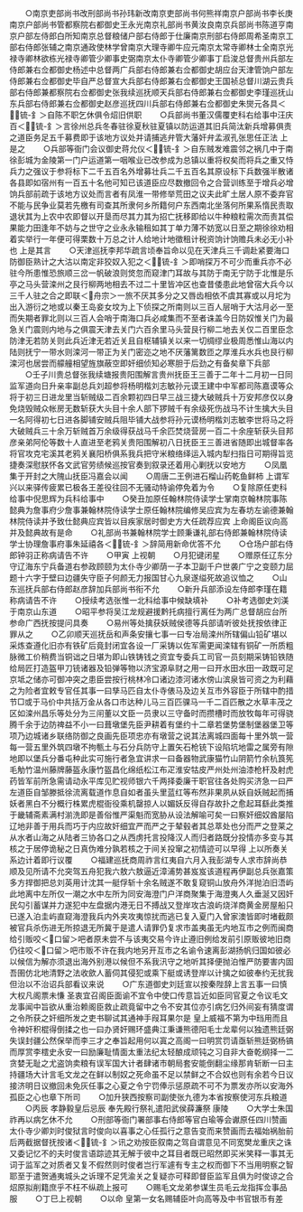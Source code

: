 <!-- { "loadSidebar": true } -->
　　○南京吏部尚书改刑部尚书孙玮新改南京吏部尚书何熊祥南京户部尚书李长庚南京户部尚书管都察院右都御史王永光南京礼部尚书黄汝良南京兵部尚书陈道亨南京户部左侍郎白所知南京总督粮储户部右侍郎于仕廉南京刑部右侍郎周希圣南京工部右侍郎张辅之南京通政使林学曾南京大理寺卿牛应元南京太常寺卿林士全南京光禄寺卿林欲栋光禄寺卿管少卿事史弼南京太仆寺卿管少卿事丁启浚总督贵州兵部左侍郎兼右佥都御史杨述中总督两广兵部右侍郎兼右佥都御史胡应台天津管饷户部左侍郎兼右佥都御史毕自严总督宣大兵部右侍郎兼右佥都御史王国祯总督川湖云贵兵部右侍郎兼都察院右佥都御史张我续巡抚顺天兵部右侍郎兼右佥都御史李瑾巡抚山东兵部右侍郎兼右佥都御史赵彦巡抚四川兵部右侍郎兼右佥都御史朱爕元各具＜锍-釒＞自陈不职乞休俱令炤旧供职
　　○兵部尚书董汉儒覆吏科右给事中汪庆百＜锍-釒＞言徐州总兵冬春驻徐夏秋驻夏镇以防运道其旧兵简汰新兵增募俱责之道臣务足五千募费即于该地方议处并请捕逃弁管大藩奸弁孟淑孔张思任正法  上是之
　　○兵部等衙门会议御史蒋允仪＜锍-釒＞自东贼发难震邻之祸几中于南徐彭城为金陵第一门户运道第一咽喉业已改参成为总镇以重将权矣而将兵之重又恃兵力之强议于参将标下二千五百名外增募壮兵二千五百名其原设标下兵数强半散诸各县即如宿州有一百五十名他可知已该道臣应尽数撤回令之合营训练至于增兵必增饷兵部前疏于该地方议处而言者有凤淮一带修举荒田之议夫此旷土居人原不委弃官不能与民争业莫若先檄有司查其所隶何乡所籍何户东西南北坐落何所果系惰民责取退状其为上农中农即督以开垦而尽其力其为招亡抚移即给以牛种粮粒需次而责其偿果能力田逢年不妨与之世守之业永永输租如其丁单力薄不妨宽以日至之期徐徐劝相着实举行一年便可得栗数十万总之计人给地计地徵租计税资饷计饷赡兵未必无小补也  上是其言
　　○天津巡抚李邦华疏言顷奉旨命以见在天津兵三千调赴紧要海口防御臣熟计之大沽以南定非狡奴入犯之＜锍-釒＞即哨探万不可少而重兵亦不必驻今所患惟恐旅顺三岔一帆破浪则焂忽而窥津门耳故与其防于南无宁防于北惟是乐亭之马头营滦州之艮行柳两地相去不过二十里皆冲区也查昔倭患此地曾宿大兵今以三千人驻之合之即联＜舟宗＞一旅不厌其多分之又唇齿相依不虞其寡或以月坨为出入游衍之地或以秦王岛妾女坟为上下侦探之所南则以三百人层哨于大沽月必一至而失期者罪北则以三百人会哨于南海口兵必咸集而不至者诛盖今日防奴惟关门为最急关门震则内地与之俱震天津去关门六百余里马头营艮行柳二地去关仅二百里臣念防津无若防关则此兵近津无若近关且自枢辅镇关以来一切绸缪业极周悉惟山海以内陆则抚宁一带水则滦河一带正为关门密迩之地不厌藩篱数匝之厚淮兵水兵也艮行柳滦河也居尝而艨艟相望旌旗蔽空即奸细侦知必寒胆于后劲之有备矣章下兵部
　　○壬子川贵总督张我续塘报贵阳围解言贵州抚臣王三善于二年十二月初一日同监军道向日升亲率副总兵刘超参将杨明楷刘志敏孙元谟王建中中军都司陈嘉谟等众将于初三日进龙里当斩贼级二百余颗初四日早三战三捷大破贼兵十万安邦彦仅以身免烧毁贼众帐房无数斩获大头目十余人部下猡贼千有余级死伤战马不计生擒大头目一名阿得初七日进各脚铺安贼兵阻毕铺大战参将孙元谟杨明楷刘志敏李世将马之将大破贼兵三十余万斩贼首万余级得获战马千余匹焚烧营房一百二十余座斩获头目邦彦亲弟阿伦等数十人直进至老鸦关贵阳围解初八日抚臣王三善进省随即出城督率各将官攻克宅溪其老鸦关襄阳桥俱系我兵把守米粮络绎运入城内犁扫指日可期得旨览捷奏深慰朕怀各文武官劳绩候巡按官奏到叙录还着用心剿抚以安地方
　　○凤凰集于开封之大隗山抚臣冯嘉会以闻
　　○周唐二王例进石榴山药乾鱼鲜柿  上谓军兴以来驿传疲累已极各王差役往回不无骚动特谕停免着为令
　　○复除原任吏科给事中倪思辉为兵科给事中
　　○癸丑加原任翰林院侍读学士掌南京翰林院事陈懿典为詹事府少詹事兼翰林院侍读学士原任翰林院编修吴应宾为左春坊左谕德兼翰林院侍读并予致仕懿典应宾皆以目疾家居时御史方大任疏荐应宾  上命阁臣议向高并及懿典故有是命
　　○礼部尚书兼翰林院学士顾秉谦礼部右侍郎兼翰林院侍读学士协理詹事府事朱延禧各＜锍-釒＞辞简用新命优答不允
　　○仓场户部右侍郎钟羽正称病请告不许
　　○甲寅  上视朝
　　○月犯键闭星
　　○赠原任辽东分守辽海东宁兵备道右参政顾颐为太仆寺少卿荫一子本卫副千户世袭广宁之变颐力屈题十六字于壁曰边疆失守臣子何颜无力报国甘心九泉遂缢死故追议恤之
　　○山东巡抚兵部右侍郎赵彦辞加兵部尚书衔不允
　　○新升兵部添设左侍郎李瑾在籍称病请告不许
　　○授续考选张惟一北科给事中候缺填补
　　○补考选御史刘渼于南京山东道
　　○昭平参将吴江龙规避援黔托病擅行离任为两广总督胡应台所参命广西抚按提问具奏
　　○易州等处擒获妖贼侯德等兵部请听彼处抚按依律正罪从之
　　○乙卯顺天巡抚岳和声条安攘七事一曰专冶局滦州所辖偏山铅矿堪以采炼查遵化旧亦有铁矿后竟封闭宜各设一厂采铸以佐军需更闻滦辖有铜矿一所质粗脉微工价稍费当铜诎之日堪为即山铁铸钱之资宜专委兵工司官一员刻期采铸铅铁随给局匠打造盔甲刀铳诸器及铅弹等物以济宝源阜财之用一曰开水田水田一政既可足京坻之储亦可御冲突之患臣尝按行桃林冷口诸边漆河诸水傍山滨泉皆可资之为利藉之为险者宜敕专官任其事一曰孳马匹自太仆寺俵马及边关互市外容臣于所辖中酌措节□或于马价中共括万金从各口市达种儿马三百匹骒马一千二百匹散之水草丰茂之区如滦州昌乐等处分为三闬董以文臣一员隶以三守备时而攒槽时而放牧每年可得骁腾千余于边防禆益不小一曰葺墩堡先臣尹耕着有堡约十二章若堡势堡制堡器堡卫等项乃边城诸乡联络防御之良画先臣项忠亦有墩营之说其法离城四面每十里外筑一营每一营五里外筑四墩不拘甎土与石分兵防守上置矢石枪铳下设陷坑地雷之属旁有隙地即以堡兵分番屯种此实可施行者急宜讲求一曰备器物武康猫竹山阴箭竹余杭筤筅毛觔竹温州藤牌藤盔永康竹盔昌化绵纸松江布疋淮安牯皮严州处州油漆枪杆及射虎药皆军前所急需请动永平库见贮视师银六千两择委廉干职官往各处购买济急一曰严左道臣自邹滕抵徐流离载道作息自如者虽头里蓝红等布然非果夙从妖自妖贼起而捕妖者黑白不分概行株累虎棍衙役乘机罄掠人以媚妖反得自存故扑之愈起耳繇此类推于畿辅斋素满村湔洗即是善俗惟严渠魁而宽胁从设法解喻可矣一曰察奸细奴酋屡陷辽地非善于用兵而巧于内应故奸细宜严而严之于辇毂者其总萃处也分而严之登莱之从水者山海之从陆者三协各口之从西虏托言投降汉人而归者路既分投情亦多变与其核之于居停诡秘之日真伪难分孰若核之于间关投窜之初情迹可以早得  上以所奏关系边计着即行议覆
　　○福建巡抚商周祚言红夷自六月入我彭湖专人求市辞尚恭顺及见所请不允突驾五舟犯我六敖六敖逼近漳浦势甚岌岌该道程再伊副总兵张嘉策多方捍御把总刘英用计沈其一艇俘斩十余名贼遂不敢复窥铜山放舟外洋抛泊旧浯屿此地离中左所仅一潮之水中左所为同安海澄门户洋商聚集于海澄夷人久垂涎又因奸民勾引蓄谋并力遂犯中左盘据内港无日不搏战又登岸攻古浪屿烧洋商黄金房屋船只已遂入泊圭屿直窥海澄我兵内外夹攻夷惊扰而逃已复入夏门入曾家澳皆即时堵截颇被官兵杀伤进无所掠退无所冀于是遣人请罪仍复求市盖夷虽无内地互市之例而闽商给引贩咬＜口留＞吧者原未尝不与该夷交易今许止遵旧例给发前引原贩彼地旧商仍往咬＜口留＞吧市贩不许在我内地另开互市之名谕令速离彭湖扬帆归国如彼必以候信为解亦须退出海外别港以候但不系我汛守之地听其择便抛泊惟严防要害内固吾圉仿北地清野之法收歛人蓄伺其侵犯或乘下艇或诱登岸以计擒之如彼奉约无扰我但治以不治诏兵部看议来说
　　○广东道御史刘廷宣以按秦陛辞上言五事一曰慎大权凡阁票未慊  圣衷宜召阁臣面谕不宜令中使口传意旨近如臣同官夏之令议毛文龙事闻中旨欲从重治赖阁臣救止疏竟留中之令不安其位亦引病乞归外间妄有猜度谓之令所获之奸细所发之吏书聊试其通神手叚耳果尔是  皇上威福不第为中珰用而且令神奸积棍得倒揉之也一曰办贤奸赐环盛典江秉谦熊德阳毛士龙辈何以独遗熊廷弼失误封疆公然保举而李三才之奉旨起用何以寘之高阁一曰明赏罚请亟斩熊廷弼杨镐而厚赏李橒史永安一曰励廉耻情面太重法纪太轻酿成顽钝之习自非大奋乾纲择一二贪婪无耻之尤盗饷卖粮有误军国大计者肆诸市朝局套安能倒翻尘缘那肯斩断一曰主持疆场大计言毛文龙之在鲜以制奴之死命虽不足以禁鲜之不合奴也则有余若今日议接济明日议撤回未免灰任事之心夏之令宁罚俸示惩原疏不可不为票发亦所以安海外孤臣之心也章下所司
　　○加升狭西按察司副使张九德为本省按察使河东兵粮道
　　○丙辰  孝静毅皇后忌辰  奉先殿行祭礼遣阳武侯薛濂祭  康陵
　　○大学士朱国祚再以病乞休不允
　　○刑部等衙门署部事右侍郎等官白瑜等会谳原任四川赞画太仆寺少卿刘时俊狱言时俊向以喜事之心任孤行之意告变而来赞画而去福始祸胎前后两截据督抚按诸＜锍-釒＞讯之劝按臣叙南之驾自谓意见不同宽樊龙重庆之诛又委记忆不的夫时俊言语踪迹其无解于彼中之耳目者既已昭然即买米笑释一事其无词于监军之对质者又复不假然则时俊者岂行军遽有专主之权而御下不当用明察之智耶至于遣贺通夷城头之诉理不足凭渝关之复疑亦可释即督臣监军且俱为时俊谅之合炤原拟削籍庶乎不枉不纵疏上报可
　　○赐毛文龙弟参谋生员毛云龙指挥佥事品服
　　○丁巳上视朝
　　○以命  皇第一女名赐辅臣叶向高等及中书官银币有差

